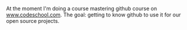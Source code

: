 At the moment I'm doing a course mastering github course on www.codeschool.com. The
goal: getting to know github to use it for our open source projects. 

